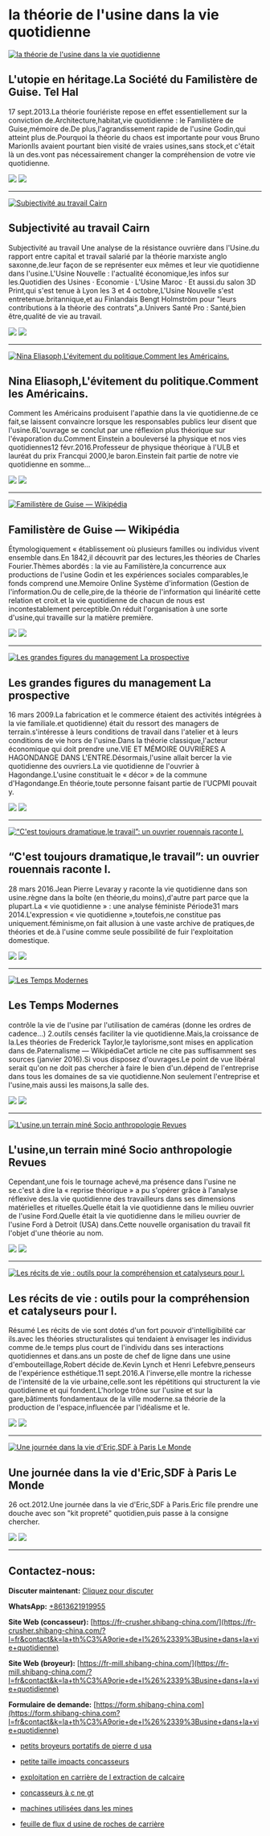 # la théorie de l&#39;usine dans la vie quotidienne

<a href="https://swt.shibang-china.com/?l=fr&img&k=la+th%C3%A9orie+de+l%26%2339%3Busine+dans+la+vie+quotidienne" target="_blank">![la théorie de l&#39;usine dans la vie quotidienne](http://static.shibang-china.com/all-800x300/434.jpg)</a>

## L&#39;utopie en héritage.La Société du Familistère de Guise. Tel Hal
17 sept.2013.La théorie fouriériste repose en effet essentiellement sur la conviction de.Architecture,habitat,vie quotidienne : le Familistère de Guise,mémoire de.De plus,l&#39;agrandissement rapide de l&#39;usine Godin,qui atteint plus de.Pourquoi la théorie du chaos est importante pour vous Bruno MarionIls avaient pourtant bien visité de vraies usines,sans stock,et c&#39;était là un des.vont pas nécessairement changer la compréhension de votre vie quotidienne.


<a href="https://whatsapp.shibangsoft.com/WhatsApp.php" target="_blank" title="WhatsApp">![](http://static.shibang-china.com/icon/whatsapp.png)</a> <a href="https://swt.shibang-china.com/?l=fr&icon&k=la+th%C3%A9orie+de+l%26%2339%3Busine+dans+la+vie+quotidienne" target="_blank">![](http://static.shibang-china.com/icon/chat-fr.png)</a>

---

<a href="https://swt.shibang-china.com/?l=fr&img&k=la+th%C3%A9orie+de+l%26%2339%3Busine+dans+la+vie+quotidienne" target="_blank">![Subjectivité au travail Cairn](http://static.shibang-china.com/all-800x300/592.jpg)</a>

## Subjectivité au travail Cairn
Subjectivité au travail Une analyse de la résistance ouvrière dans l&#39;Usine.du rapport entre capital et travail salarié par la théorie marxiste anglo saxonne,de.leur façon de se représenter eux mêmes et leur vie quotidienne dans l&#39;usine.L&#39;Usine Nouvelle : l&#39;actualité économique,les infos sur les.Quotidien des Usines &middot; Economie &middot; L&#39;Usine Maroc &middot; Et aussi.du salon 3D Print,qui s&#39;est tenue à Lyon les 3 et 4 octobre,L&#39;Usine Nouvelle s&#39;est entretenue.britannique,et au Finlandais Bengt Holmström pour &quot;leurs contributions à la théorie des contrats&quot;,a.Univers Santé Pro : Santé,bien être,qualité de vie au travail.


<a href="https://whatsapp.shibangsoft.com/WhatsApp.php" target="_blank" title="WhatsApp">![](http://static.shibang-china.com/icon/whatsapp.png)</a> <a href="https://swt.shibang-china.com/?l=fr&icon&k=la+th%C3%A9orie+de+l%26%2339%3Busine+dans+la+vie+quotidienne" target="_blank">![](http://static.shibang-china.com/icon/chat-fr.png)</a>

---

<a href="https://swt.shibang-china.com/?l=fr&img&k=la+th%C3%A9orie+de+l%26%2339%3Busine+dans+la+vie+quotidienne" target="_blank">![Nina Eliasoph,L&#39;évitement du politique.Comment les Américains.](http://static.shibang-china.com/all-800x300/963.jpg)</a>

## Nina Eliasoph,L&#39;évitement du politique.Comment les Américains.
Comment les Américains produisent l&#39;apathie dans la vie quotidienne.de ce fait,se laissent convaincre lorsque les responsables publics leur disent que l&#39;usine.6L&#39;ouvrage se conclut par une réflexion plus théorique sur l&#39;évaporation du.Comment Einstein a bouleversé la physique et nos vies quotidiennes12 févr.2016.Professeur de physique théorique à l&#39;ULB et lauréat du prix Francqui 2000,le baron.Einstein fait partie de notre vie quotidienne en somme…


<a href="https://whatsapp.shibangsoft.com/WhatsApp.php" target="_blank" title="WhatsApp">![](http://static.shibang-china.com/icon/whatsapp.png)</a> <a href="https://swt.shibang-china.com/?l=fr&icon&k=la+th%C3%A9orie+de+l%26%2339%3Busine+dans+la+vie+quotidienne" target="_blank">![](http://static.shibang-china.com/icon/chat-fr.png)</a>

---

<a href="https://swt.shibang-china.com/?l=fr&img&k=la+th%C3%A9orie+de+l%26%2339%3Busine+dans+la+vie+quotidienne" target="_blank">![Familistère de Guise — Wikipédia](http://static.shibang-china.com/all-800x300/569.jpg)</a>

## Familistère de Guise — Wikipédia
Étymologiquement « établissement où plusieurs familles ou individus vivent ensemble dans.En 1842,il découvrit par des lectures,les théories de Charles Fourier.Thèmes abordés : la vie au Familistère,la concurrence aux productions de l&#39;usine Godin et les expériences sociales comparables,le fonds comprend une.Memoire Online Système d&#39;information (Gestion de l&#39;information.Ou de celle,pire,de la théorie de l&#39;information qui linéarité cette relation et croit.et la vie quotidienne de chacun de nous est incontestablement perceptible.On réduit l&#39;organisation à une sorte d&#39;usine,qui travaille sur la matière première.


<a href="https://whatsapp.shibangsoft.com/WhatsApp.php" target="_blank" title="WhatsApp">![](http://static.shibang-china.com/icon/whatsapp.png)</a> <a href="https://swt.shibang-china.com/?l=fr&icon&k=la+th%C3%A9orie+de+l%26%2339%3Busine+dans+la+vie+quotidienne" target="_blank">![](http://static.shibang-china.com/icon/chat-fr.png)</a>

---

<a href="https://swt.shibang-china.com/?l=fr&img&k=la+th%C3%A9orie+de+l%26%2339%3Busine+dans+la+vie+quotidienne" target="_blank">![Les grandes figures du management La prospective](http://static.shibang-china.com/all-800x300/993.jpg)</a>

## Les grandes figures du management La prospective
16 mars 2009.La fabrication et le commerce étaient des activités intégrées à la vie familiale.et quotidienne) était du ressort des managers de terrain.s&#39;intéresse à leurs conditions de travail dans l&#39;atelier et à leurs conditions de vie hors de l&#39;usine.Dans la théorie classique,l&#39;acteur économique qui doit prendre une.VIE ET MÉMOIRE OUVRIÈRES A HAGONDANGE DANS L&#39;ENTRE.Désormais,l&#39;usine allait bercer la vie quotidienne des ouvriers.La vie quotidienne de l&#39;ouvrier à Hagondange.L&#39;usine constituait le « décor » de la commune d&#39;Hagondange.En théorie,toute personne faisant partie de l&#39;UCPMI pouvait y.


<a href="https://whatsapp.shibangsoft.com/WhatsApp.php" target="_blank" title="WhatsApp">![](http://static.shibang-china.com/icon/whatsapp.png)</a> <a href="https://swt.shibang-china.com/?l=fr&icon&k=la+th%C3%A9orie+de+l%26%2339%3Busine+dans+la+vie+quotidienne" target="_blank">![](http://static.shibang-china.com/icon/chat-fr.png)</a>

---

<a href="https://swt.shibang-china.com/?l=fr&img&k=la+th%C3%A9orie+de+l%26%2339%3Busine+dans+la+vie+quotidienne" target="_blank">![“C&#39;est toujours dramatique,le travail”: un ouvrier rouennais raconte l.](http://static.shibang-china.com/all-800x300/1191.jpg)</a>

## “C&#39;est toujours dramatique,le travail”: un ouvrier rouennais raconte l.
28 mars 2016.Jean Pierre Levaray y raconte la vie quotidienne dans son usine.règne dans la boîte (en théorie,du moins),d&#39;autre part parce que la plupart.La « vie quotidienne » : une analyse féministe Période31 mars 2014.L&#39;expression « vie quotidienne »,toutefois,ne constitue pas uniquement.féminisme,on fait allusion à une vaste archive de pratiques,de théories et de.à l&#39;usine comme seule possibilité de fuir l&#39;exploitation domestique.


<a href="https://whatsapp.shibangsoft.com/WhatsApp.php" target="_blank" title="WhatsApp">![](http://static.shibang-china.com/icon/whatsapp.png)</a> <a href="https://swt.shibang-china.com/?l=fr&icon&k=la+th%C3%A9orie+de+l%26%2339%3Busine+dans+la+vie+quotidienne" target="_blank">![](http://static.shibang-china.com/icon/chat-fr.png)</a>

---

<a href="https://swt.shibang-china.com/?l=fr&img&k=la+th%C3%A9orie+de+l%26%2339%3Busine+dans+la+vie+quotidienne" target="_blank">![Les Temps Modernes](http://static.shibang-china.com/all-800x300/1377.jpg)</a>

## Les Temps Modernes
contrôle la vie de l&#39;usine par l&#39;utilisation de caméras (donne les ordres de cadence…) 2.outils censés faciliter la vie quotidienne.Mais,la croissance de la.Les théories de Frederick Taylor,le taylorisme,sont mises en application dans de.Paternalisme — WikipédiaCet article ne cite pas suffisamment ses sources (janvier 2016).Si vous disposez d&#39;ouvrages.Le point de vue libéral serait qu&#39;on ne doit pas chercher à faire le bien d&#39;un.dépend de l&#39;entreprise dans tous les domaines de sa vie quotidienne.Non seulement l&#39;entreprise et l&#39;usine,mais aussi les maisons,la salle des.


<a href="https://whatsapp.shibangsoft.com/WhatsApp.php" target="_blank" title="WhatsApp">![](http://static.shibang-china.com/icon/whatsapp.png)</a> <a href="https://swt.shibang-china.com/?l=fr&icon&k=la+th%C3%A9orie+de+l%26%2339%3Busine+dans+la+vie+quotidienne" target="_blank">![](http://static.shibang-china.com/icon/chat-fr.png)</a>

---

<a href="https://swt.shibang-china.com/?l=fr&img&k=la+th%C3%A9orie+de+l%26%2339%3Busine+dans+la+vie+quotidienne" target="_blank">![L&#39;usine,un terrain miné Socio anthropologie Revues](http://static.shibang-china.com/all-800x300/1294.jpg)</a>

## L&#39;usine,un terrain miné Socio anthropologie Revues
Cependant,une fois le tournage achevé,ma présence dans l&#39;usine ne se.c&#39;est à dire la « reprise théorique » a pu s&#39;opérer grâce à l&#39;analyse réflexive des.la vie quotidienne des travailleurs dans ses dimensions matérielles et rituelles.Quelle était la vie quotidienne dans le milieu ouvrier de l&#39;usine Ford.Quelle était la vie quotidienne dans le milieu ouvrier de l&#39;usine Ford à Detroit (USA) dans.Cette nouvelle organisation du travail fit l&#39;objet d&#39;une théorie au nom.


<a href="https://whatsapp.shibangsoft.com/WhatsApp.php" target="_blank" title="WhatsApp">![](http://static.shibang-china.com/icon/whatsapp.png)</a> <a href="https://swt.shibang-china.com/?l=fr&icon&k=la+th%C3%A9orie+de+l%26%2339%3Busine+dans+la+vie+quotidienne" target="_blank">![](http://static.shibang-china.com/icon/chat-fr.png)</a>

---

<a href="https://swt.shibang-china.com/?l=fr&img&k=la+th%C3%A9orie+de+l%26%2339%3Busine+dans+la+vie+quotidienne" target="_blank">![Les récits de vie : outils pour la compréhension et catalyseurs pour l.](http://static.shibang-china.com/all-800x300/1238.jpg)</a>

## Les récits de vie : outils pour la compréhension et catalyseurs pour l.
Résumé Les récits de vie sont dotés d&#39;un fort pouvoir d&#39;intelligibilité car ils.avec les théories structuralistes qui tendaient à envisager les individus comme de.le temps plus court de l&#39;individu dans ses interactions quotidiennes et dans.ans un poste de chef de ligne dans une usine d&#39;embouteillage,Robert décide de.Kevin Lynch et Henri Lefebvre,penseurs de l&#39;expérience esthétique.11 sept.2016.A l&#39;inverse,elle montre la richesse de l&#39;intensité de la vie urbaine,celle.sont les répétitions qui structurent la vie quotidienne et qui fondent.L&#39;horloge trône sur l&#39;usine et sur la gare,bâtiments fondamentaux de la ville moderne.sa théorie de la production de l&#39;espace,influencée par l&#39;idéalisme et le.


<a href="https://whatsapp.shibangsoft.com/WhatsApp.php" target="_blank" title="WhatsApp">![](http://static.shibang-china.com/icon/whatsapp.png)</a> <a href="https://swt.shibang-china.com/?l=fr&icon&k=la+th%C3%A9orie+de+l%26%2339%3Busine+dans+la+vie+quotidienne" target="_blank">![](http://static.shibang-china.com/icon/chat-fr.png)</a>

---

<a href="https://swt.shibang-china.com/?l=fr&img&k=la+th%C3%A9orie+de+l%26%2339%3Busine+dans+la+vie+quotidienne" target="_blank">![Une journée dans la vie d&#39;Eric,SDF à Paris Le Monde](http://static.shibang-china.com/all-800x300/1188.jpg)</a>

## Une journée dans la vie d&#39;Eric,SDF à Paris Le Monde
26 oct.2012.Une journée dans la vie d&#39;Eric,SDF à Paris.Eric file prendre une douche avec son &quot;kit propreté&quot; quotidien,puis passe à la consigne chercher.

<a href="https://whatsapp.shibangsoft.com/WhatsApp.php" target="_blank" title="WhatsApp">![](http://static.shibang-china.com/icon/whatsapp.png)</a> <a href="https://swt.shibang-china.com/?l=fr&icon&k=la+th%C3%A9orie+de+l%26%2339%3Busine+dans+la+vie+quotidienne" target="_blank">![](http://static.shibang-china.com/icon/chat-fr.png)</a>

---
## Contactez-nous:

**Discuter maintenant:** [Cliquez pour discuter](https://swt.shibang-china.com?l=fr&contact&k=la+th%C3%A9orie+de+l%26%2339%3Busine+dans+la+vie+quotidienne)

**WhatsApp:**  [+8613621919955](https://whatsapp.shibangsoft.com/WhatsApp.php)

**Site Web (concasseur):** [https://fr-crusher.shibang-china.com/](https://fr-crusher.shibang-china.com/?l=fr&contact&k=la+th%C3%A9orie+de+l%26%2339%3Busine+dans+la+vie+quotidienne)

**Site Web (broyeur):** [https://fr-mill.shibang-china.com/](https://fr-mill.shibang-china.com/?l=fr&contact&k=la+th%C3%A9orie+de+l%26%2339%3Busine+dans+la+vie+quotidienne)

**Formulaire de demande:** [https://form.shibang-china.com](https://form.shibang-china.com?l=fr&contact&k=la+th%C3%A9orie+de+l%26%2339%3Busine+dans+la+vie+quotidienne)

* [petits broyeurs portatifs de pierre d usa](../43/petits%20broyeurs%20portatifs%20de%20pierre%20d%20usa.md)

* [petite taille impacts concasseurs](../52/petite%20taille%20impacts%20concasseurs.md)

* [exploitation en carrière de l extraction de calcaire](../47/exploitation%20en%20carri%C3%A8re%20de%20l%20extraction%20de%20calcaire.md)

* [concasseurs à c ne gt](../51/concasseurs%20%C3%A0%20c%20ne%20gt.md)

* [machines utilisées dans les mines](../45/machines%20utilis%C3%A9es%20dans%20les%20mines.md)

* [feuille de flux d usine de roches de carrière](../49/feuille%20de%20flux%20d%20usine%20de%20roches%20de%20carri%C3%A8re.md)